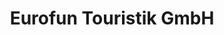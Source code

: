 ---
title: "Eurofun Touristik GmbH"
url: /obertrum-am-see/eurofun-touristik-gmbh/
shop: Allgemein
---